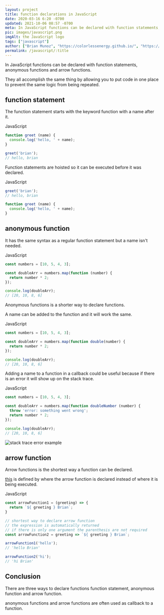 ```yaml
---
layout: project
title: function declarations in JavaScript
date: 2020-03-16 6:20 -0700
updated: 2021-10-06 08:57 -0700
meta: In JavaScript functions can be declared with function statements, anonymous functions and arrow functions.
pic: images/javascript.png
imgAlt: the JavaScript logo
tags: ["javascript"]
author: ["Brian Munoz", "https://colorlessenergy.github.io/", "https://github.com/colorlessenergy"]
permalink: /javascript/:title
---
```


In JavaScript functions can be declared with function statements, anonymous functions and arrow functions.

They all accomplish the same thing by allowing you to put code in one place to prevent the same logic from being repeated.

## function statement

The function statement starts with the keyword <span class="highlight__code">function</span> with a name after it.

<p class="highlight__file-desc">JavaScript</p>

```javascript
function greet (name) {
  console.log('hello, ' + name);
}

greet('brian');
// hello, brian
```

Function statements are hoisted so it can be executed before it was declared.

<p class="highlight__file-desc">JavaScript</p>

```javascript
greet('brian');
// hello, brian

function greet (name) {
  console.log('hello, ' + name);
}
```

## anonymous function

It has the same syntax as a regular function statement but a name isn't needed.

<p class="highlight__file-desc">JavaScript</p>

```javascript
const numbers = [10, 5, 4, 3];

const doubleArr = numbers.map(function (number) {
  return number * 2;
});

console.log(doubleArr);
// [20, 10, 8, 6]
```

Anonymous functions is a shorter way to declare functions. 

A name can be added to the function and it will work the same.

<p class="highlight__file-desc">JavaScript</p>

```javascript
const numbers = [10, 5, 4, 3];

const doubleArr = numbers.map(function double(number) {
  return number * 2;
});

console.log(doubleArr);
// [20, 10, 8, 6]
```

Adding a name to a function in a callback could be useful because if there is an error it will show up on the stack trace.

<p class="highlight__file-desc">JavaScript</p>

```javascript
const numbers = [10, 5, 4, 3];

const doubleArr = numbers.map(function doubleNumber (number) {
  throw 'error: something went wrong';
  return number * 2;
});

console.log(doubleArr);
// [20, 10, 8, 6]
```

<div class="center">
  <img src="{{ site.baseurl }}/images/stack-trace-error.png" alt="stack trace error example" title="stack trace error example">
</div>


## arrow function

Arrow functions is the shortest way a function can be declared. 

<a href='/javascript/this-in-javascript' class="highlight__code">this</a> is defined by where the arrow function is declared instead of where it is being executed. 

<p class="highlight__file-desc">JavaScript</p>

```javascript
const arrowFunction1 = (greeting) => {
  return `${ greeting } Brian`;
}

// shortest way to declare arrow function
// the expression is automatically returned
// if there is only one argument the parenthesis are not required
const arrowFunction2 = greeting => `${ greeting } Brian`;

arrowFunction1('hello');
// 'hello Brian'

arrowFunction2('hi');
// 'hi Brian'
```

## Conclusion

There are three ways to declare <span class="highlight__code">functions</span> function statement, anonymous function and arrow function.

<span class="highlight__code">anonymous</span> functions and <span class="highlight__code">arrow</span> functions are often used as callback to a function.